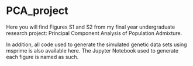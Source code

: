 # PCA_project

Here you will find Figures S1 and S2 from my final year undergraduate research project: Principal Component Analysis of Population Admixture.

In addition, all code used to generate the simulated genetic data sets using msprime is also available here. The Jupyter Notebook used to generate each figure is named as such.
